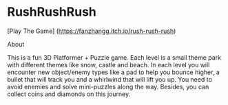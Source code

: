# RushRushRush

[Play The Game] (https://fanzhangg.itch.io/rush-rush-rush)

About

This is a fun 3D Platformer + Puzzle game. Each level is a small theme park with different themes like snow, castle and beach.  In each level you will encounter new object/enemy types like a pad to help you bounce higher, a bullet that will track you and a whirlwind that will lift you up. You need to avoid enemies and solve mini-puzzles along the way. Besides, you can collect coins and diamonds on this journey.
